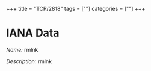 +++
title = "TCP/2818"
tags = [""]
categories = [""]
+++

# IANA Data

_Name:_ rmlnk

_Description:_ rmlnk

